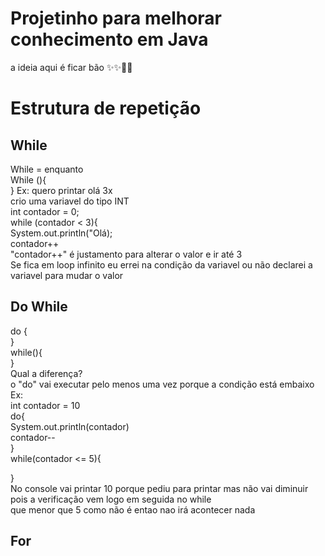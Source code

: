 # Projetinho para melhorar conhecimento em Java

  a ideia aqui é ficar bão
   ✨✨🚀🚀
   
# Estrutura de repetição
  <h2> While </h2>
    While = enquanto <br>
    While (<Condição>){<br>
    }
    Ex: quero printar olá  3x<br>
    crio uma variavel do tipo INT <br>
    int contador = 0;<br>
    while (contador < 3){<br>
    System.out.println("Olá);<br>
    contador++<br>
    "contador++" é justamento para alterar o valor e ir até 3<br>
    Se fica em loop infinito eu errei na condição da variavel ou não declarei a variavel para mudar o valor
  <h2> Do While </h2>
    do { <br>
    }<br>
    while(){<br>
    }<br>
    Qual a diferença? <br>
    o "do" vai executar pelo menos uma vez porque a condição está embaixo<br>
    Ex:<br>
     int contador = 10 <br>
    do{<br>
     System.out.println(contador)<br>
     contador--<br>
    }<br>
    while(contador <= 5){<br>
     
   }<br>
    No console vai printar 10 porque pediu para printar mas não vai diminuir pois a verificação vem logo em seguida no while<br>
    que menor que 5 como não é entao nao irá acontecer nada
    
    
    
  <h2> For </h2>
